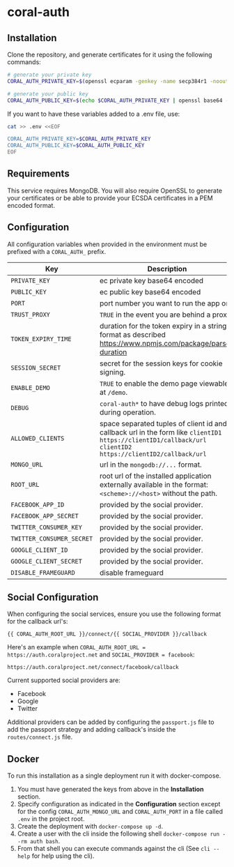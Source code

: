 # coral-auth

## Installation

Clone the repository, and generate certificates for it using the following
commands:

```bash
# generate your private key
CORAL_AUTH_PRIVATE_KEY=$(openssl ecparam -genkey -name secp384r1 -noout | openssl base64 -e | tr -d '\n')

# generate your public key
CORAL_AUTH_PUBLIC_KEY=$(echo $CORAL_AUTH_PRIVATE_KEY | openssl base64 -d -A | openssl ec -pubout | openssl base64 -e | tr -d '\n')
```

If you want to have these variables added to a .env file, use:

```bash
cat >> .env <<EOF

CORAL_AUTH_PRIVATE_KEY=$CORAL_AUTH_PRIVATE_KEY
CORAL_AUTH_PUBLIC_KEY=$CORAL_AUTH_PUBLIC_KEY
EOF
```

## Requirements

This service requires MongoDB. You will also require OpenSSL to generate your
certificates or be able to provide your ECSDA certificates in a PEM encoded
format.

## Configuration

All configuration variables when provided in the environment must be prefixed
with a `CORAL_AUTH_` prefix.

| Key | Description | Default | Required |
|-----|-------------|---------|----------|
| `PRIVATE_KEY` | ec private key base64 encoded | | Yes|
| `PUBLIC_KEY` | ec public key base64 encoded | | Yes|
| `PORT` | port number you want to run the app on. | | Yes |
| `TRUST_PROXY` | `TRUE` in the event you are behind a proxy. | FALSE | No |
| `TOKEN_EXPIRY_TIME` | duration for the token expiry in a string format as described https://www.npmjs.com/package/parse-duration | | Yes |
| `SESSION_SECRET` | secret for the session keys for cookie signing. | | Yes |
| `ENABLE_DEMO` | `TRUE` to enable the demo page viewable at `/demo`. | FALSE | No|
| `DEBUG` | `coral-auth*` to have debug logs printed during operation. | | No |
| `ALLOWED_CLIENTS` | space separated tuples of client id and callback url in the form like `clientID1 https://clientID1/callback/url clientID2 https://clientID2/callback/url` | | Yes |
| `MONGO_URL` | url in the `mongodb://...` format. | mongodb://localhost:27107 | Yes |
| `ROOT_URL` | root url of the installed application externally available in the format: `<scheme>://<host>` without the path. | | Yes |
| `FACEBOOK_APP_ID` | provided by the social provider. | | No |
| `FACEBOOK_APP_SECRET` | provided by the social provider. | | No |
| `TWITTER_CONSUMER_KEY` | provided by the social provider. | | No |
| `TWITTER_CONSUMER_SECRET` | provided by the social provider. | | No |
| `GOOGLE_CLIENT_ID` | provided by the social provider. | | No |
| `GOOGLE_CLIENT_SECRET` | provided by the social provider. | | No |
| `DISABLE_FRAMEGUARD` | disable frameguard | FALSE | No |

## Social Configuration

When configuring the social services, ensure you use the following format for
the callback url's:

```
{{ CORAL_AUTH_ROOT_URL }}/connect/{{ SOCIAL_PROVIDER }}/callback
```

Here's an example when `CORAL_AUTH_ROOT_URL = https://auth.coralproject.net` and
`SOCIAL_PROVIDER = facebook`:

```
https://auth.coralproject.net/connect/facebook/callback
```

Current supported social providers are:

- Facebook
- Google
- Twitter

Additional providers can be added by configuring the `passport.js` file to add
the passport strategy and adding callback's inside the `routes/connect.js`
file.

## Docker

To run this installation as a single deployment run it with docker-compose.

1. You must have generated the keys from above in the **Installation** section.
2. Specify configuration as indicated in the **Configuration** section except
  for the config `CORAL_AUTH_MONGO_URL` and `CORAL_AUTH_PORT` in a file called
  `.env` in the project root.
2. Create the deployment with `docker-compose up -d`.
3. Create a user with the cli inside the following shell `docker-compose run
  --rm auth bash`.
4. From that shell you can execute commands against the cli (See `cli --help`
  for help using the cli).
